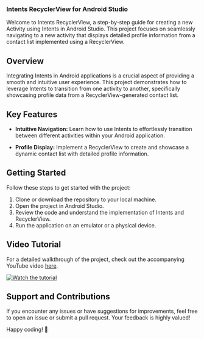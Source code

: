 ### Intents RecyclerView for Android Studio

Welcome to Intents RecyclerView, a step-by-step guide for creating a new Activity using Intents in Android Studio. This project focuses on seamlessly navigating to a new activity that displays detailed profile information from a contact list implemented using a RecyclerView.

## Overview
Integrating Intents in Android applications is a crucial aspect of providing a smooth and intuitive user experience. This project demonstrates how to leverage Intents to transition from one activity to another, specifically showcasing profile data from a RecyclerView-generated contact list.

## Key Features
- **Intuitive Navigation:** Learn how to use Intents to effortlessly transition between different activities within your Android application.
  
- **Profile Display:** Implement a RecyclerView to create and showcase a dynamic contact list with detailed profile information.

## Getting Started
Follow these steps to get started with the project:
1. Clone or download the repository to your local machine.
2. Open the project in Android Studio.
3. Review the code and understand the implementation of Intents and RecyclerView.
4. Run the application on an emulator or a physical device.

## Video Tutorial
For a detailed walkthrough of the project, check out the accompanying YouTube video [here](https://youtu.be/RzjuD4IJNVs?si=ZCprIxDkmvl92Y_P).

[![Watch the tutorial](insert_thumbnail_url_here)](https://youtu.be/RzjuD4IJNVs?si=ZCprIxDkmvl92Y_P)

## Support and Contributions
If you encounter any issues or have suggestions for improvements, feel free to open an issue or submit a pull request. Your feedback is highly valued!

Happy coding! 🚀
